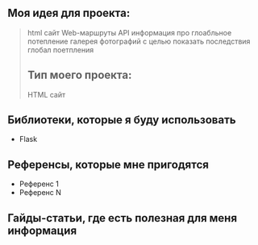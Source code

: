 ## Моя идея для проекта:
> html сайт
> Web-маршруты
> API
> информация про глоабльное потепление
> галерея фотографий с целью показать последствия глобал поетпления
> ## Тип моего проекта:
> HTML сайт

## Библиотеки, которые я буду использовать
- Flask


## Референсы, которые мне пригодятся
- Референс 1
- Референс N

## Гайды-статьи, где есть полезная для меня информация

